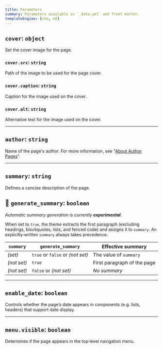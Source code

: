 ```yaml
---
title: Parameters
summary: Parameters available in `_data.yml` and front matter.
templateEngine: [vto, md]
---
```


## `cover`: `object`

Set the cover image for the page.

### `cover.src`: `string`

Path of the image to be used for the page cover.

### `cover.caption`: `string`

Caption for the image used on the cover.

### `cover.alt`: `string`

Alternative text for the image used on the cover.

---

## `author`: `string`

Name of the page's author. For more information, see "[About Author Pages](/posts/about-author-pages)".

---

## `summary`: `string`

Defines a concise description of the page.

## 🧪 `generate_summary`: `boolean`

*Automatic summary generation is currently **experimental***.

When set to `true`, the theme extracts the first paragraph (excluding headings, blockquotes, lists, and fenced code) and assigns it to `summary`. An explicitly‑written `summary` always takes precedence.

| `summary` | `generate_summary` | Effective summary |
|-----------|--------------------|-------------------|
| *(set)*   | `true` or `false` or *(not set)*  | The value of `summary` |
| *(not set)* | `true` | First paragraph of the page |
| *(not set)* | `false` or *(not set)* | *No summary* |

---

## `enable_date`: `boolean`

Controls whether the page’s date appears in components (e.g. lists, headers) that support date display.

---

## `menu.visible`: `boolean`

Determines if the page appears in the top‑level navigation menu.
